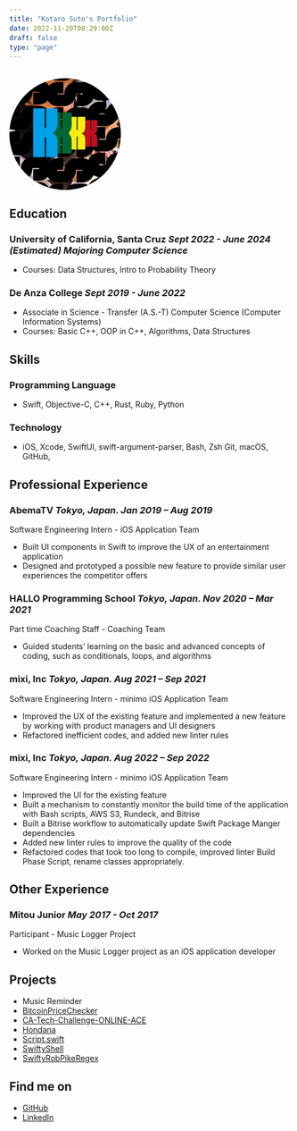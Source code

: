 ```yaml
---
title: "Kotaro Suto's Portfolio"
date: 2022-11-20T08:29:00Z
draft: false
type: "page"
---
```

<meta name="google-site-verification" content="-NAsw02ImQs2Tl-PXGGWMQlxtOOqG50_mPqdqoIkB9c" />
<meta name="format-detection" content="telephone=no">
<br>
<img src="/images/twitterIcon.jpg" id="icon" alt="My Twitter Icon Image">
<style>
#icon {
    border-radius: 50%;
    height: 200px;
    width: 200px;
    display: block;- 
    margin: auto;
}
</style>

## Education
### **University of California, Santa Cruz** *Sept 2022 - June 2024 (Estimated) Majoring Computer Science*
- Courses: Data Structures, Intro to Probability Theory
### **De Anza College** *Sept 2019 - June 2022*
- Associate in Science - Transfer (A.S.-T) Computer Science (Computer Information Systems)
- Courses: Basic C++, OOP in C++, Algorithms, Data Structures

## Skills
### Programming Language
- Swift, Objective-C, C++, Rust, Ruby, Python
### Technology
  - iOS, Xcode, SwiftUI, swift-argument-parser, Bash, Zsh Git, macOS, GitHub,

## Professional Experience
### **AbemaTV** *Tokyo, Japan. Jan 2019 – Aug 2019*
Software Engineering Intern - iOS Application Team
- Built UI components in Swift to improve the UX of an entertainment application
- Designed and prototyped a possible new feature to provide similar user experiences the competitor offers

### **HALLO Programming School** *Tokyo, Japan. Nov 2020 – Mar 2021*
Part time Coaching Staff - Coaching Team
- Guided students’ learning on the basic and advanced concepts of coding, such as conditionals, loops, and algorithms

### **mixi, Inc** *Tokyo, Japan. Aug 2021 – Sep 2021*
Software Engineering Intern - minimo iOS Application Team
- Improved the UX of the existing feature and implemented a new feature by working with product managers and UI designers
- Refactored inefficient codes, and added new linter rules

### **mixi, Inc** *Tokyo, Japan. Aug 2022 – Sep 2022*
Software Engineering Intern - minimo iOS Application Team
- Improved the UI for the existing feature
- Built a mechanism to constantly monitor the build time of the application with Bash scripts, AWS S3, Rundeck, and Bitrise
- Built a Bitrise workflow to automatically update Swift Package Manger dependencies
- Added new linter rules to improve the quality of the code
- Refactored codes that took too long to compile, improved linter Build Phase Script, rename classes appropriately.
## Other Experience
### **Mitou Junior** *May 2017 - Oct 2017*
Participant - Music Logger Project
- Worked on the Music Logger project as an iOS application developer

## Projects
- Music Reminder
- [BitcoinPriceChecker](https://github.com/KS1019/BitcoinPriceChecker)
- [CA-Tech-Challenge-ONLINE-ACE](https://github.com/KS1019/CA-Tech-Challenge-ONLINE-ACE)
- [Hondana](https://github.com/KS1019/Hondana)
- [Script.swift](https://github.com/KS1019/Script.swift)
- [SwiftyShell](https://github.com/KS1019/SwiftyShell)
- [SwiftyRobPikeRegex](https://github.com/KS1019/SwiftyRobPikeRegex)

## Find me on
- [GitHub](https://github.com/KS1019)
- [LinkedIn](https://www.linkedin.com/in/kotarosuto/)
